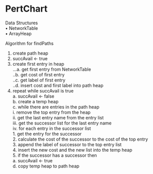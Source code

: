 # PertChart

Data Structures  
• NetworkTable  
• ArrayHeap  

Algorithm for findPaths  

1.	create path heap   
2.	succAvail <- true  
3.	create first entry in heap  
    ...a.	get first entry from NetworkTable  
    ..b.	get cost of first entry  
    ..c.	get label of first entry  
    ..d.	insert cost and first label into path heap  
4.	repeat while succAvail is true  
    a.	succAvail <- false  
    b.	create a temp heap  
    c.	while there are entries in the path heap  
        i.	remove the top entry from the heap  
        ii.	get the last entry name from the entry list  
        iii.	get the successor list for the last entry name  
        iv.	for each entry in the successor list  
            1.	get the entry for the successor  
            2.	calculate the cost of the successor to the cost of the top entry  
            3.	append the label of successor to the top entry list  
            4.	insert the new cost and the new list into the temp heap  
            5.	if the successor has a successor then  
                a.	succAvail <- true  
    d.	copy temp heap to path heap  
 

